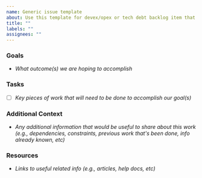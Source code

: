 ```yaml
---
name: Generic issue template
about: Use this template for devex/opex or tech debt backlog item that isn't a user story meeting a business need
title: ""
labels: ""
assignees: ""
---
```


### Goals

- _What outcome(s) we are hoping to accomplish_

### Tasks

- [ ] _Key pieces of work that will need to be done to accomplish our goal(s)_

### Additional Context

- _Any additional information that would be useful to share about this work (e.g., dependencies, constraints, previous work that's been done, info already known, etc)_

### Resources

- _Links to useful related info (e.g., articles, help docs, etc)_
